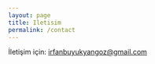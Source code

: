 ```yaml
---
layout: page
title: Iletisim
permalink: /contact
---
```


İletişim için: <a href="mailto:irfanbuyukyangoz@gmail.com">irfanbuyukyangoz@gmail.com</a>
